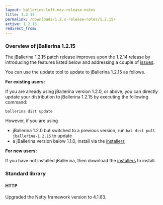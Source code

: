 ```yaml
---
layout: ballerina-left-nav-release-notes
title: 1.2.15 
permalink: /downloads/1.2.x-release-notes/1.2.15/
active: 1.2.15
redirect_from:
---
```

### Overview of jBallerina 1.2.15

The jBallerina 1.2.15 patch release improves upon the 1.2.14 release by introducing the features listed below and addressing a couple of [issues](https://github.com/ballerina-platform/ballerina-lang/issues?q=is%3Aissue+milestone%3A%22Ballerina+1.2.15%22+is%3Aclosed+).

You can use the update tool to update to jBallerina 1.2.15 as follows.

**For existing users:**

If you are already using jBallerina version 1.2.0, or above, you can directly update your distribution to jBallerina 1.2.15 by executing the following command:

```
ballerina dist update
```

However, if you are using

- jBallerina 1.2.0 but switched to a previous version, run `bal dist pull jballerina-1.2.15` to update
- a jBallerina version below 1.1.0, install via the [installers](https://ballerina.io/downloads/)

**For new users:**

If you have not installed jBallerina, then download the [installers](https://ballerina.io/downloads/) to install.

### Standard library

#### HTTP

Upgraded the Netty framework version to 4.1.63.
